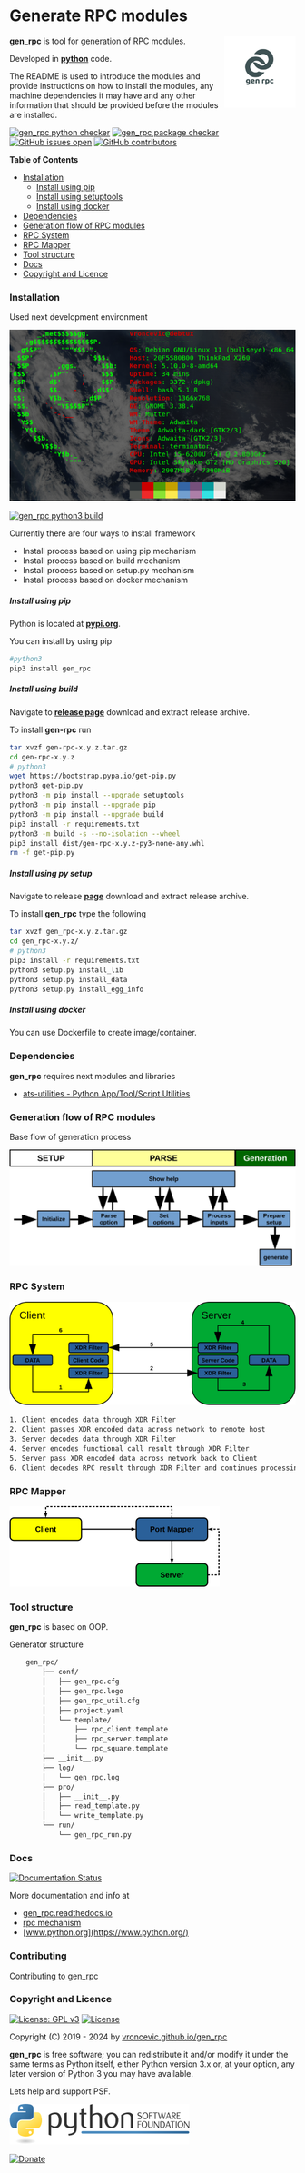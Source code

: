 # Generate RPC modules

<img align="right" src="https://raw.githubusercontent.com/vroncevic/gen_rpc/dev/docs/gen_rpc_logo.png" width="25%">

**gen_rpc** is tool for generation of RPC modules.

Developed in **[python](https://www.python.org/)** code.

The README is used to introduce the modules and provide instructions on
how to install the modules, any machine dependencies it may have and any
other information that should be provided before the modules are installed.

[![gen_rpc python checker](https://github.com/vroncevic/gen_rpc/actions/workflows/gen_rpc_python_checker.yml/badge.svg)](https://github.com/vroncevic/gen_rpc/actions/workflows/gen_rpc_python_checker.yml) [![gen_rpc package checker](https://github.com/vroncevic/gen_rpc/actions/workflows/gen_rpc_package_checker.yml/badge.svg)](https://github.com/vroncevic/gen_rpc/actions/workflows/gen_rpc_package.yml) [![GitHub issues open](https://img.shields.io/github/issues/vroncevic/gen_rpc.svg)](https://github.com/vroncevic/gen_rpc/issues) [![GitHub contributors](https://img.shields.io/github/contributors/vroncevic/gen_rpc.svg)](https://github.com/vroncevic/gen_rpc/graphs/contributors)

<!-- START doctoc generated TOC please keep comment here to allow auto update -->
<!-- DON'T EDIT THIS SECTION, INSTEAD RE-RUN doctoc TO UPDATE -->
**Table of Contents**

- [Installation](#installation)
    - [Install using pip](#install-using-pip)
    - [Install using setuptools](#install-using-setuptools)
    - [Install using docker](#install-using-docker)
- [Dependencies](#dependencies)
- [Generation flow of RPC modules](#generation-flow-of-rpc-modules)
- [RPC System](#rpc-system)
- [RPC Mapper](#rpc-mapper)
- [Tool structure](#tool-structure)
- [Docs](#docs)
- [Copyright and Licence](#copyright-and-licence)

<!-- END doctoc generated TOC please keep comment here to allow auto update -->

### Installation

Used next development environment

![debian linux os](https://raw.githubusercontent.com/vroncevic/gen_rpc/dev/docs/debtux.png)

[![gen_rpc python3 build](https://github.com/vroncevic/gen_rpc/actions/workflows/gen_rpc_python3_build.yml/badge.svg)](https://github.com/vroncevic/gen_rpc/actions/workflows/gen_rpc_python3_build.yml)

Currently there are four ways to install framework
* Install process based on using pip mechanism
* Install process based on build mechanism
* Install process based on setup.py mechanism
* Install process based on docker mechanism

##### Install using pip

Python is located at **[pypi.org](https://pypi.org/project/gen_rpc/)**.

You can install by using pip

```bash
#python3
pip3 install gen_rpc
```

##### Install using build

Navigate to **[release page](https://github.com/vroncevic/gen_rpc/releases)** download and extract release archive.

To install **gen-rpc** run

```bash
tar xvzf gen-rpc-x.y.z.tar.gz
cd gen-rpc-x.y.z
# python3
wget https://bootstrap.pypa.io/get-pip.py
python3 get-pip.py 
python3 -m pip install --upgrade setuptools
python3 -m pip install --upgrade pip
python3 -m pip install --upgrade build
pip3 install -r requirements.txt
python3 -m build -s --no-isolation --wheel
pip3 install dist/gen-rpc-x.y.z-py3-none-any.whl
rm -f get-pip.py
```

##### Install using py setup

Navigate to release **[page](https://github.com/vroncevic/gen_rpc/releases/)** download and extract release archive.

To install **gen_rpc** type the following

```bash
tar xvzf gen_rpc-x.y.z.tar.gz
cd gen_rpc-x.y.z/
# python3
pip3 install -r requirements.txt
python3 setup.py install_lib
python3 setup.py install_data
python3 setup.py install_egg_info
```

##### Install using docker

You can use Dockerfile to create image/container.

### Dependencies

**gen_rpc** requires next modules and libraries

* [ats-utilities - Python App/Tool/Script Utilities](https://vroncevic.github.io/gen_rpc)

### Generation flow of RPC modules

Base flow of generation process

![RPC generation flow](https://raw.githubusercontent.com/vroncevic/gen_rpc/dev/docs/gen_rpc_flow.png)

### RPC System
![RPC system](https://raw.githubusercontent.com/vroncevic/gen_rpc/dev/docs/rpc_system.png)

```bash
1. Client encodes data through XDR Filter
2. Client passes XDR encoded data across network to remote host
3. Server decodes data through XDR Filter
4. Server encodes functional call result through XDR Filter
5. Server pass XDR encoded data across network back to Client
6. Client decodes RPC result through XDR Filter and continues processing
```

### RPC Mapper
![RPC portmap](https://raw.githubusercontent.com/vroncevic/gen_rpc/dev/docs/rpc_portmap.png)

### Tool structure

**gen_rpc** is based on OOP.

Generator structure

```bash
    gen_rpc/
        ├── conf/
        │   ├── gen_rpc.cfg
        │   ├── gen_rpc.logo
        │   ├── gen_rpc_util.cfg
        │   ├── project.yaml
        │   └── template/
        │       ├── rpc_client.template
        │       ├── rpc_server.template
        │       └── rpc_square.template
        ├── __init__.py
        ├── log/
        │   └── gen_rpc.log
        ├── pro/
        │   ├── __init__.py
        │   ├── read_template.py
        │   └── write_template.py
        └── run/
            └── gen_rpc_run.py
```

### Docs

[![Documentation Status](https://readthedocs.org/projects/gen_rpc/badge/?version=latest)](https://gen-rpc.readthedocs.io/en/latest/?badge=latest)

More documentation and info at
* [gen_rpc.readthedocs.io](https://gen-rpc.readthedocs.io/en/latest/)
* [rpc mechanism](overview.md)
* [www.python.org](https://www.python.org/)

### Contributing

[Contributing to gen_rpc](CONTRIBUTING.md)

### Copyright and Licence

[![License: GPL v3](https://img.shields.io/badge/License-GPLv3-blue.svg)](https://www.gnu.org/licenses/gpl-3.0) [![License](https://img.shields.io/badge/License-Apache%202.0-blue.svg)](https://opensource.org/licenses/Apache-2.0)

Copyright (C) 2019 - 2024 by [vroncevic.github.io/gen_rpc](https://vroncevic.github.io/gen_rpc)

**gen_rpc** is free software; you can redistribute it and/or modify
it under the same terms as Python itself, either Python version 3.x or,
at your option, any later version of Python 3 you may have available.

Lets help and support PSF.

[![Python Software Foundation](https://raw.githubusercontent.com/vroncevic/gen_rpc/dev/docs/psf-logo-alpha.png)](https://www.python.org/psf/)

[![Donate](https://www.paypalobjects.com/en_US/i/btn/btn_donateCC_LG.gif)](https://psfmember.org/index.php?q=civicrm/contribute/transact&reset=1&id=2)
